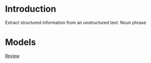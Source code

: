 # Introduction
Extract structured information from an unstructured text. Noun phrase 
# Models
[Review](https://mp.weixin.qq.com/s/NDBzWxf5uzumwZnj1ihHHw)
